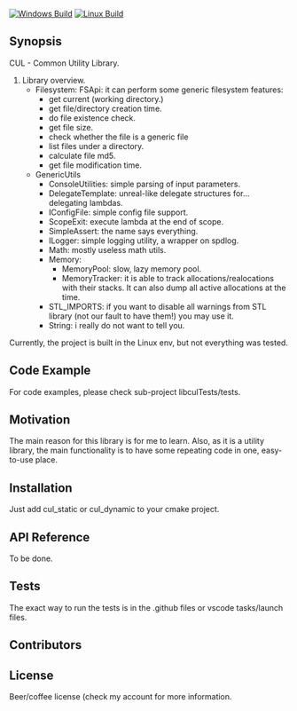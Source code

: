 [![Windows Build](https://github.com/bartekordek/CUL/actions/workflows/cmake-windows.yml/badge.svg?branch=master)](https://github.com/bartekordek/CUL/actions/workflows/cmake-windows.yml)
[![Linux Build](https://github.com/bartekordek/CUL/actions/workflows/cmake.yml/badge.svg)](https://github.com/bartekordek/CUL/actions/workflows/cmake.yml)

## Synopsis

CUL - Common Utility Library.

1. Library overview.
    - Filesystem: FSApi: it can perform some generic filesystem features:
        - get current (working directory.)
        - get file/directory creation time.
        - do file existence check.
        - get file size.
        - check whether the file is a generic file
        - list files under a directory.
        - calculate file md5.
        - get file modification time.
    - GenericUtils
        - ConsoleUtilities: simple parsing of input parameters.
        - DelegateTemplate: unreal-like delegate structures for... delegating lambdas.
        - IConfigFile: simple config file support.
        - ScopeExit: execute lambda at the end of scope.
        - SimpleAssert: the name says everything.
        - ILogger: simple logging utility, a wrapper on spdlog.
        - Math: mostly useless math utils.
        - Memory:
            - MemoryPool: slow, lazy memory pool.
            - MemoryTracker: it is able to track allocations/realocations with their stacks. It can also dump all active allocations at the time.
        - STL_IMPORTS: if you want to disable all warnings from STL library (not our fault to have them!) you may use it.
        - String: i really do not want to tell you.


Currently, the project is built in the Linux env, but not everything was tested.

## Code Example

For code examples, please check sub-project libculTests/tests.

## Motivation

The main reason for this library is for me to learn. Also, as it is a utility library, the main functionality is to have some repeating code in one, easy-to-use place.

## Installation

Just add cul_static or cul_dynamic to your cmake project.

## API Reference

To be done.

## Tests

The exact way to run the tests is in the .github files or vscode tasks/launch files.

## Contributors


## License
Beer/coffee license (check my account for more information.